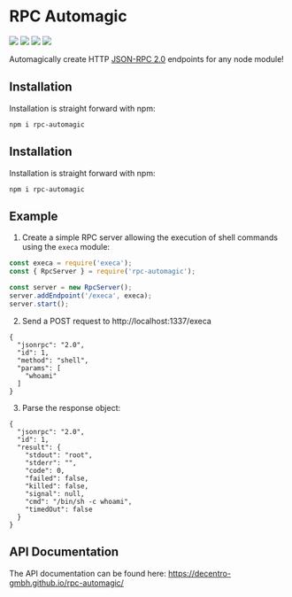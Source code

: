 # RPC Automagic

[![](https://img.shields.io/badge/TypeScript-v3-blue.svg?style=flat)](https://github.com/decentro-gmbh/rpc-automagic/blob/master/package.json
) [![](https://img.shields.io/npm/v/rpc-automagic.svg)](https://www.npmjs.com/package/rpc-automagic
) [![](https://img.shields.io/snyk/vulnerabilities/npm/rpc-automagic.svg)](https://www.npmjs.com/package/rpc-automagic
) [![](https://img.shields.io/github/license/decentro-gmbh/rpc-automagic.svg?style=flat)](https://github.com/decentro-gmbh/rpc-automagic/blob/master/LICENSE)

Automagically create HTTP [JSON-RPC 2.0](https://www.jsonrpc.org/specification) endpoints for any node module!

## Installation

Installation is straight forward with npm:
```
npm i rpc-automagic
```

## Installation

Installation is straight forward with npm:
```
npm i rpc-automagic
```

## Example

1. Create a simple RPC server allowing the execution of shell commands using the `execa` module:
```ts
const execa = require('execa');
const { RpcServer } = require('rpc-automagic');

const server = new RpcServer();
server.addEndpoint('/execa', execa);
server.start();
```

2. Send a POST request to http://localhost:1337/execa
```
{
  "jsonrpc": "2.0",
  "id": 1,
  "method": "shell",
  "params": [
    "whoami"
  ]
}
```

3. Parse the response object:
```
{
  "jsonrpc": "2.0",
  "id": 1,
  "result": {
    "stdout": "root",
    "stderr": "",
    "code": 0,
    "failed": false,
    "killed": false,
    "signal": null,
    "cmd": "/bin/sh -c whoami",
    "timedOut": false
  }
}
```

## API Documentation

The API documentation can be found here: https://decentro-gmbh.github.io/rpc-automagic/
